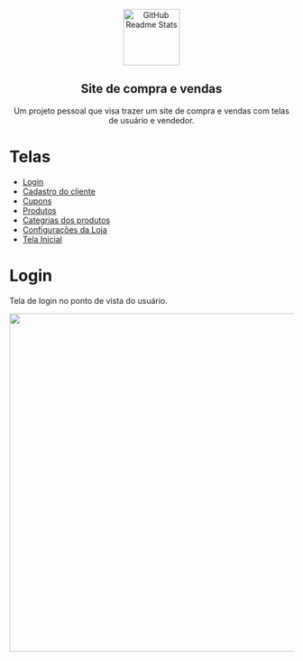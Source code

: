 <p align="center">
 <img width="100px" src="https://cdn.discordapp.com/attachments/975905192069435395/975907674724114522/unknown.png" align="center" alt="GitHub Readme Stats" />
 <h2 align="center">Site de compra e vendas</h2>
 <p align="center"> Um projeto pessoal que visa trazer um site de compra e vendas com telas de usuário e vendedor.</p>
</p>

# Telas

- [Login](#Login)
- [Cadastro do cliente](#cadastroCliente)
- [Cupons](#cupons)
- [Produtos](#produtos)
- [Categrias dos produtos](#categoriasProdutos)
- [Configurações da Loja](#configLoja)
- [Tela Inicial](#telaInicial)


# Login

Tela de login no ponto de vista do usuário.

 <img width="600px" src="https://cdn.discordapp.com/attachments/975905192069435395/975910893353336862/unknown.png" align="center" />
